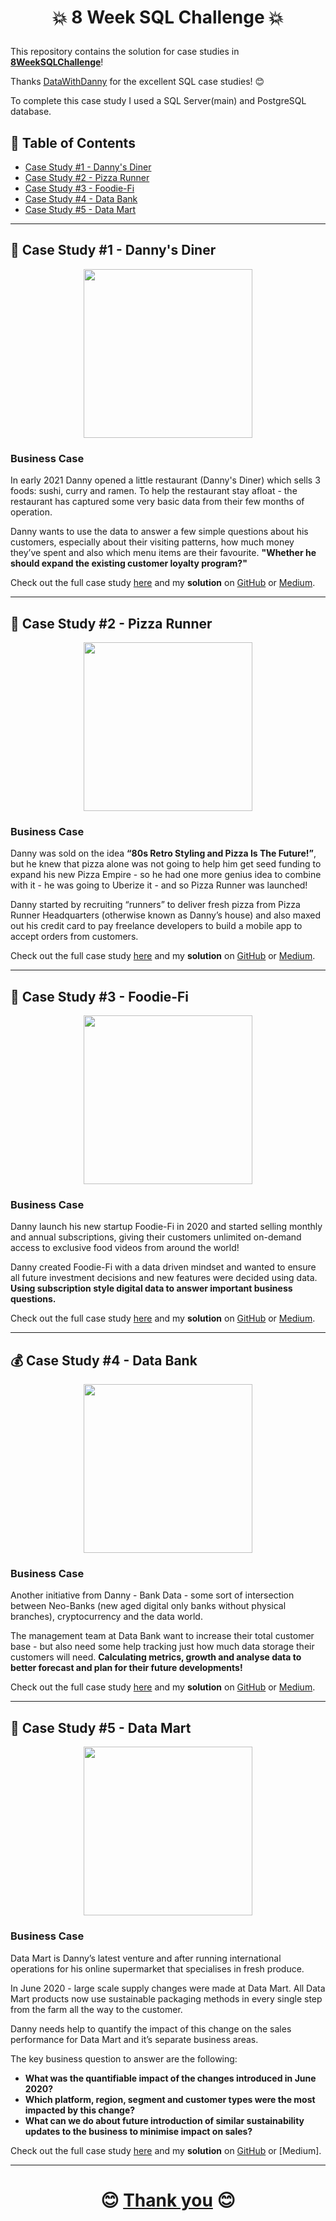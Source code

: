 # <p align="center" style="margin-top: 0px;">💥 8 Week SQL Challenge 💥

This repository contains the solution for case studies in **[8WeekSQLChallenge](https://8weeksqlchallenge.com)**!

Thanks [DataWithDanny](https://github.com/DataWithDanny) for the excellent SQL case studies! 😊 
  
  To complete this case study I used a SQL Server(main) and PostgreSQL database.

## 🧾 Table of Contents
- [Case Study #1 - Danny's Diner](#-case-study-1---dannys-diner)
- [Case Study #2 - Pizza Runner](#-case-study-2---pizza-runner)
- [Case Study #3 - Foodie-Fi](#-case-study-3---foodie-fi)
- [Case Study #4 - Data Bank](#-case-study-4---data-bank)
- [Case Study #5 - Data Mart](#-case-study-5---data-mart)

***

## 🍜 Case Study #1 - Danny's Diner 
<p align="center" style="margin-bottom: 0px !important;">
  <img src="https://user-images.githubusercontent.com/43850912/143439678-6e4474a8-abbe-4914-8f7d-fcfaa6371a2b.png" width="270" height="270">

### Business Case
In early 2021 Danny opened a little restaurant (Danny's Diner) which sells 3 foods: sushi, curry and ramen.
To help the restaurant stay afloat - the restaurant has captured some very basic data from their few months of operation.

Danny wants to use the data to answer a few simple questions about his customers, especially about their visiting patterns, how much money they’ve spent and also which menu items are their favourite.
  **"Whether he should expand the existing customer loyalty program?"**

Check out the full case study [here](https://8weeksqlchallenge.com/case-study-1/) and my **solution** on [GitHub](https://github.com/hydaai/8-Week-SQL-Challenge/tree/main/Case%20Study%20%231%20-%20Danny's%20Diner) or [Medium](https://medium.com/@ai.z.hida/8-week-sql-challenge-1-dannys-diner-9a6e54e023ab).

***

## 🍕 Case Study #2 - Pizza Runner 
<p align="center" style="margin-bottom: 0px !important;">
  <img src="https://user-images.githubusercontent.com/43850912/143774959-a4438572-95bd-451b-8b53-cb77581698c8.png" width="270" height="270">

### Business Case
Danny was sold on the idea **“80s Retro Styling and Pizza Is The Future!”**, 
  but he knew that pizza alone was not going to help him get seed funding to expand his new Pizza Empire - 
  so he had one more genius idea to combine with it - he was going to Uberize it - and so Pizza Runner was launched!

Danny started by recruiting “runners” to deliver fresh pizza from Pizza Runner Headquarters (otherwise known as Danny’s house) 
  and also maxed out his credit card to pay freelance developers to build a mobile app to accept orders from customers.

Check out the full case study [here](https://8weeksqlchallenge.com/case-study-2/) and my **solution** on [GitHub](https://github.com/hydaai/8-Week-SQL-Challenge/tree/main/Case%20Study%20%232%20-%20Pizza%20Runner) or [Medium](https://medium.com/@ai.z.hida/8-week-sql-challenge-2-pizza-runner-f0e0c7f5e918).

***

## 🥑 Case Study #3 - Foodie-Fi 
 <p align="center" style="margin-bottom: 0px !important;">
  <img src="https://user-images.githubusercontent.com/43850912/143991760-d160dbfd-14c3-40c8-8c1a-823716f6ef8e.png" width="270" height="270">

### Business Case
  
Danny launch his new startup Foodie-Fi in 2020 and started selling monthly and annual subscriptions, 
	giving their customers unlimited on-demand access to exclusive food videos from around the world!

Danny created Foodie-Fi with a data driven mindset and wanted to ensure all future investment decisions and new features were decided using data. 
	**Using subscription style digital data to answer important business questions.**

Check out the full case study [here](https://8weeksqlchallenge.com/case-study-3/) and my **solution** on [GitHub](https://github.com/hydaai/8-Week-SQL-Challenge/tree/main/Case%20Study%20%233%20-%20Foodie-Fi) or [Medium](https://medium.com/@ai.z.hida/8-week-sql-challenge-3-foodie-fi-f6d3aec2761b).

***

## 💰 Case Study #4 - Data Bank
 <p align="center" style="margin-bottom: 0px !important;">
  <img src="https://user-images.githubusercontent.com/43850912/144242375-fa0e601d-ef17-467d-ac70-282a26a2e181.png" width="270" height="270">

### Business Case
  
Another initiative from Danny - Bank Data - some sort of intersection between Neo-Banks 
  (new aged digital only banks without physical branches), cryptocurrency and the data world.

The management team at Data Bank want to increase their total customer base - but also need some help tracking just how much data storage their customers will need.
  **Calculating metrics, growth and analyse data to better forecast and plan for their future developments!**

Check out the full case study [here](https://8weeksqlchallenge.com/case-study-4/) and my **solution** on [GitHub](https://github.com/hydaai/8-Week-SQL-Challenge/tree/main/Case%20Study%20%234%20-%20Data%20Bank) or [Medium](https://medium.com/@ai.z.hida/8-week-sql-challenge-4-data-bank-ced02ed8e35f).

***

## 🛒 Case Study #5 - Data Mart 
 <p align="center" style="margin-bottom: 0px !important;">
  <img src="https://user-images.githubusercontent.com/43850912/145499478-0f201e04-500c-4c2b-8c2c-06f5f4541529.png" width="270" height="270">

### Business Case
  
Data Mart is Danny’s latest venture and after running international operations for his online supermarket that specialises in fresh produce.

In June 2020 - large scale supply changes were made at Data Mart.
  All Data Mart products now use sustainable packaging methods in every single step from the farm all the way to the customer.

Danny needs help to quantify the impact of this change on the sales performance for Data Mart and it’s separate business areas.

The key business question to answer are the following:
- **What was the quantifiable impact of the changes introduced in June 2020?**
- **Which platform, region, segment and customer types were the most impacted by this change?**
- **What can we do about future introduction of similar sustainability updates to the business to minimise impact on sales?**

Check out the full case study [here](https://8weeksqlchallenge.com/case-study-5/) and my **solution** on [GitHub](https://github.com/hydaai/8-Week-SQL-Challenge/tree/main/Case%20Study%20%235%20-%20Data%20Mart) or [Medium].

***

# <p align="center" style="margin-top: 0px;"> 😊 [Thank you](#-8-week-sql-challenge-) 😊
